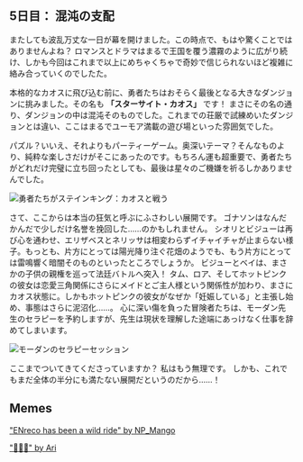 <!-- title: 混沌の支配 -->

## 5日目： 混沌の支配

またしても波乱万丈な一日が幕を開けました。この時点で、もはや驚くことではありませんよね？
ロマンスとドラマはまるで王国を覆う濃霧のように広がり続け、しかも今回はこれまで以上にめちゃくちゃで奇妙で信じられないほど複雑に絡み合っていくのでしたた。

本格的なカオスに飛び込む前に、勇者たちはおそらく最後となる大きなダンジョンに挑みました。その名も **「スターサイト・カオス」** です！
まさにその名の通り、ダンジョンの中は混沌そのものでした。これまでの荘厳で試練めいたダンジョンとは違い、ここはまるでユーモア満載の遊び場といった雰囲気でした。

パズル？いいえ、それよりもパーティーゲーム。奥深いテーマ？そんなものより、純粋な楽しさだけがそこにあったのです。もちろん運も超重要で、勇者たちがどれだけ完璧に立ち回ったとしても、最後は星々のご機嫌を祈るしかありませんでした。

![勇者たちがステインキング：カオスと戦う](/images-opt/chaos-opt.webp)

さて、ここからは本当の狂気と呼ぶにふさわしい展開です。
ゴナソンはなんだかんだで少しだけ名誉を挽回した……のかもしれません。
シオリとビジューは再び心を通わせ、エリザベスとネリッサは相変わらずイチャイチャが止まらない様子。もっとも、片方にとっては陽光降り注ぐ花畑のようでも、もう片方にとっては雷鳴響く暗闇そのものといったところでしょうか。
ビジューとベイは、まさかの子供の親権を巡って法廷バトルへ突入！
タム、ロア、そしてホットピンクの彼女は恋愛三角関係にさらにメイドとご主人様という関係性が加わり、まさにカオス状態に。しかもホットピンクの彼女がなぜか「妊娠している」と主張し始め、事態はさらに泥沼化……。
心に深い傷を負った冒険者たちは、モーダン先生のセラピーを予約しますが、先生は現状を理解した途端にあっけなく仕事を辞めてしまいます。

![モーダンのセラピーセッション](/images-opt/therapy-opt.webp)

ここまでついてきてくださっていますか？ 私はもう無理です。
しかも、これでもまだ全体の半分にも満たない展開だというのだから……！

## Memes

["ENreco has been a wild ride" by NP_Mango](https://x.com/NP_Mango/status/1920560933287403536)

<!-- bijou, bae, irys, mococo -->

["🧡🫡💗" by Ari](https://x.com/jeongyeonhands/status/1920309071036457109)

<!-- kiara, gigi, raora, calli -->
